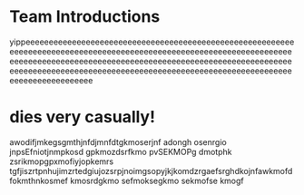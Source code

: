 # Team Introductions
yippeeeeeeeeeeeeeeeeeeeeeeeeeeeeeeeeeeeeeeeeeeeeeeeeeeeeeeeeeeeeeeeeeeeeeeeeeeeeeeeeeeeeeeeeeeeeeeeeeeeeeeeeeeeeeeeeeeeeeeeeeeeeeeeeeeeeeeeeeeeeeeeeeeeeeeeeeeeeeeeeeeeeeeeeeeeeeeeeeeeeeeeeeeeeeeeeeeeeeeeeeeeeeeeeeeeeeeeeeeeeeeeeeeeeeeeeeeeeeeeeeeeeeeeeeeeeeeeeeee

dies very casually!
=======

awodifjmkegsgmthjnfdjmnfdtgkmoserjnf adongh osenrgio jnpsEfniotjnmpkosd gpkmozdsrfkmo pvSEKMOPg dmotphk zsrikmopgpxmofiyjopkemrs tgfjiszrtpnhujimzrtedgiujozsrpjnoimgsopyjkjkomdzrgaefsrghdkojnfawkmofdfokmthnkosmef kmosrdgkmo sefmoksegkmo sekmofse kmogf

